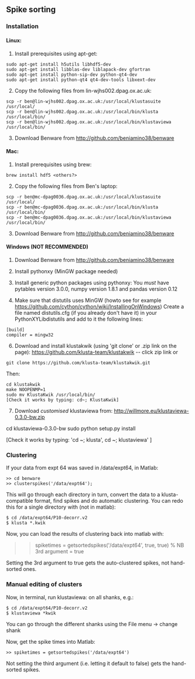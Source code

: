 ## Spike sorting

### Installation

#### Linux:

1. Install prerequisites using apt-get: 
```
sudo apt-get install h5utils libhdf5-dev 
sudo apt-get install libblas-dev liblapack-dev gfortran
sudo apt-get install python-sip-dev python-qt4-dev 
sudo apt-get install python-qt4 qt4-dev-tools libxext-dev
```

2. Copy the following files from lin-wjhs002.dpag.ox.ac.uk:
```
scp -r ben@lin-wjhs002.dpag.ox.ac.uk:/usr/local/klustasuite /usr/local/
scp -r ben@lin-wjhs002.dpag.ox.ac.uk:/usr/local/bin/klusta /usr/local/bin/
scp -r ben@lin-wjhs002.dpag.ox.ac.uk:/usr/local/bin/klustaviewa /usr/local/bin/
```

3. Download Benware from http://github.com/beniamino38/benware

#### Mac:

1. Install prerequisites using brew:
```
brew install hdf5 <others?>
```

2. Copy the following files from Ben's laptop: 
```
scp -r ben@mc-dpag0036.dpag.ox.ac.uk:/usr/local/klustasuite /usr/local/ 
scp -r ben@mc-dpag0036.dpag.ox.ac.uk:/usr/local/bin/klusta /usr/local/bin/ 
scp -r ben@mc-dpag0036.dpag.ox.ac.uk:/usr/local/bin/klustaviewa /usr/local/bin/
```

3. Download Benware from http://github.com/beniamino38/benware


#### Windows (NOT RECOMMENDED)

1. Download Benware from http://github.com/beniamino38/benware

2. Install pythonxy (MinGW package needed)

3. Install generic python packages using pythonxy: You *must* have pytables
version 3.0.0, numpy version 1.8.1 and pandas version 0.12

4. Make sure that distutils uses MinGW (howto see for example
https://github.com/cython/cython/wiki/InstallingOnWindows) Create a file named
distutils.cfg (if you already don't have it) in your PythonXYLibdistutils and
add to it the following lines:
```
[build]
compiler = mingw32
```

6. Download and install klustakwik (using 'git clone' or .zip link on the
page): https://github.com/klusta-team/klustakwik -- click zip link or
```
git clone https://github.com/klusta-team/klustakwik.git
```

Then:
```
cd klustakwik
make NOOPENMP=1
sudo mv KlustaKwik /usr/local/bin/
[Check it works by typing: cd~; KlustaKwik]
```
7. Download *customised* klustaviewa from:
http://willmore.eu/klustaviewa-0.3.0-bw.zip

 cd klustaviewa-0.3.0-bw
 sudo python setup.py install

[Check it works by typing: 'cd ~; klusta', cd ~; klustaviewa' ]


### Clustering

If your data from expt 64 was saved in /data/expt64, in Matlab:
```
>> cd benware
>> clusterspikes('/data/expt64');
```

This will go through each directory in turn, convert the data to a klusta-
compatible format, find spikes and do automatic clustering. You can redo this
for a single directory with (not in matlab):
```
$ cd /data/expt64/P10-decorr.v2
$ klusta *.kwik
```

Now, you can load the results of clustering back into matlab with:
>> spiketimes = getsortedspikes('/data/expt64', true, true) % NB 3rd argument = true

Setting the 3rd argument to true gets the auto-clustered spikes, not hand-
sorted ones.

### Manual editing of clusters

Now, in terminal, run klustaviewa: on all shanks, e.g.:
```
$ cd /data/expt64/P10-decorr.v2
$ klustaviewa *kwik
```

You can go through the different shanks using the File menu -> change shank

Now, get the spike times into Matlab:
```
>> spiketimes = getsortedspikes('/data/expt64')
```

Not setting the third argument (i.e. letting it default to false) gets the
hand-sorted spikes.

